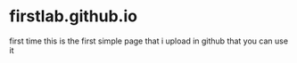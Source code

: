 # firstlab.github.io
first time
this is the first simple page that i upload in github that you can use it 
